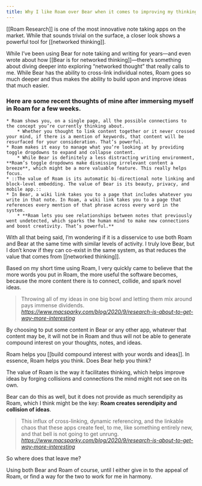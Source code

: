 ```yaml
---
title: Why I like Roam over Bear when it comes to improving my thinking (even though Bear is my favorite app)
---
```

[[Roam Research]] is one of the most innovative note taking apps on the market. While that sounds trivial on the surface, a closer look shows a powerful tool for [[networked thinking]].

While I’ve been using Bear for note taking and writing for years—and even wrote about how [[Bear is for networked thinking]]—there’s something about diving deeper into exploring “networked thought” that really calls to me. While Bear has the ability to cross-link individual notes, Roam goes so much deeper and thus makes the ability to build upon and improve ideas that much easier.

### Here are some recent thoughts of mine after immersing myself in Roam for a few weeks.
	* Roam shows you, on a single page, all the possible connections to the concept you’re currently thinking about.
		* Whether you thought to link content together or it never crossed your mind, if there is a mention of keywords, that content will be resurfaced for your consideration. That’s powerful.
	* Roam makes it easy to manage what you’re looking at by providing toggle dropdowns to expand and collapse content.
		* While Bear is definitely a less distracting writing environment, **Roam’s toggle dropdowns make dismissing irrelevant content a breeze**, which might be a more valuable feature. This really helps focus.
	* ::The value of Roam is its automatic bi-directional note linking and block-level embedding. The value of Bear is its beauty, privacy, and mobile app.::
	* In Bear, a wiki link takes you to a page that includes whatever you write in that note. In Roam, a wiki link takes you to a page that references every mention of that phrase across every word in the system.
		* **Roam lets you see relationships between notes that previously went undetected, which sparks the human mind to make new connections and boost creativity. That’s powerful.**

With all that being said, I’m wondering if it is a disservice to use both Roam and Bear at the same time with similar levels of activity.  I truly love Bear, but I don’t know if they can co-exist in the same system, as that reduces the value that comes from [[networked thinking]].

Based on my short time using Roam, I very quickly came to believe that the more words you put in Roam, the more useful the software becomes, because the more content there is to connect, collide, and spark novel ideas.

<blockquote class="quoteback" darkmode="" data-title="The%20Coming%20Research%20App%20Revolution%20%E2%80%94%20MacSparky" data-author="" cite="https://www.macsparky.com/blog/2020/9/research-is-about-to-get-way-more-interesting">
Throwing all of my ideas in one big bowl and letting them mix around pays immense dividends.
<footer><cite> <a href="https://www.macsparky.com/blog/2020/9/research-is-about-to-get-way-more-interesting">https://www.macsparky.com/blog/2020/9/research-is-about-to-get-way-more-interesting</a></cite></footer>
</blockquote><script note="" src="https://cdn.jsdelivr.net/gh/Blogger-Peer-Review/quotebacks@1/quoteback.js"></script>

By choosing to put some content in Bear or any other app, whatever that content may be, it will not be in Roam and thus will not be able to generate compound interest on your thoughts, notes, and ideas.

Roam helps you [[build compound interest with your words and ideas]]. In essence, Roam helps you think. Does Bear help you think?

The value of Roam is the way it facilitates thinking, which helps improve ideas by forging collisions and connections the mind might not see on its own.

Bear can do this as well, but it does not provide as much serendipity as Roam, which I think might be the key: **Roam creates serendipity and collision of ideas**.

<blockquote class="quoteback" darkmode="" data-title="The%20Coming%20Research%20App%20Revolution%20%E2%80%94%20MacSparky" data-author="" cite="https://www.macsparky.com/blog/2020/9/research-is-about-to-get-way-more-interesting">
This influx of cross-linking, dynamic referencing, and the linkable chaos that these apps create feel, to me, like something entirely new, and that bell is not going to get unrung.
<footer><cite> <a href="https://www.macsparky.com/blog/2020/9/research-is-about-to-get-way-more-interesting">https://www.macsparky.com/blog/2020/9/research-is-about-to-get-way-more-interesting</a></cite></footer>
</blockquote><script note="" src="https://cdn.jsdelivr.net/gh/Blogger-Peer-Review/quotebacks@1/quoteback.js"></script>

So where does that leave me?

Using both Bear and Roam of course, until I either give in to the appeal of Roam, or find a way for the two to work for me in harmony.
